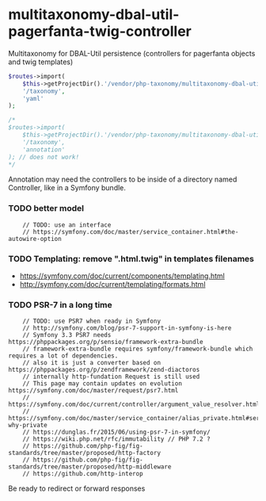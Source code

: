 # multitaxonomy-dbal-util-pagerfanta-twig-controller
Multitaxonomy for DBAL-Util persistence (controllers for  pagerfanta objects and twig templates)

```php
$routes->import(
    $this->getProjectDir().'/vendor/php-taxonomy/multitaxonomy-dbal-util-pagerfanta-twig-controller/default.yml',
    '/taxonomy',
    'yaml'
);

/*
$routes->import(
    $this->getProjectDir().'/vendor/php-taxonomy/multitaxonomy-dbal-util-pagerfanta-twig-controller/MultiTaxonomyController.php',
    '/taxonomy',
    'annotation'
); // does not work!
*/
```
Annotation may need the controllers to be inside of a directory named Controller, like in a Symfony bundle.

### TODO better model
        // TODO: use an interface
        // https://symfony.com/doc/master/service_container.html#the-autowire-option

### TODO Templating: remove ".html.twig" in templates filenames
* https://symfony.com/doc/current/components/templating.html
* http://symfony.com/doc/current/templating/formats.html

### TODO PSR-7 in a long time
        // TODO: use PSR7 when ready in Symfony
        // http://symfony.com/blog/psr-7-support-in-symfony-is-here
        // Symfony 3.3 PSR7 needs https://phppackages.org/p/sensio/framework-extra-bundle
        // framework-extra-bundle requires symfony/framework-bundle which requires a lot of dependencies.
        // also it is just a converter based on https://phppackages.org/p/zendframework/zend-diactoros
        // internally http-fundation Request is still used
        // This page may contain updates on evolution https://symfony.com/doc/master/request/psr7.html
        // https://symfony.com/doc/current/controller/argument_value_resolver.html
        // https://symfony.com/doc/master/service_container/alias_private.html#services-why-private
        // https://dunglas.fr/2015/06/using-psr-7-in-symfony/
        // https://wiki.php.net/rfc/immutability // PHP 7.2 ?
        // https://github.com/php-fig/fig-standards/tree/master/proposed/http-factory
        // https://github.com/php-fig/fig-standards/tree/master/proposed/http-middleware
        // https://github.com/http-interop
Be ready to redirect or forward responses
